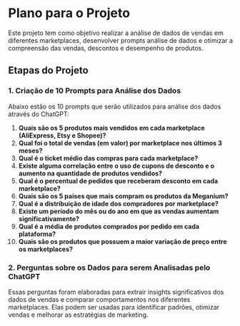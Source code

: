 # Plano para o Projeto

Este projeto tem como objetivo realizar a análise de dados de vendas em diferentes marketplaces, desenvolver prompts análise de dados e otimizar a compreensão das vendas, descontos e desempenho de produtos.

## Etapas do Projeto

### 1. Criação de 10 Prompts para Análise dos Dados

Abaixo estão os 10 prompts que serão utilizados para análise dos dados através do ChatGPT:

1. **Quais são os 5 produtos mais vendidos em cada marketplace (AliExpress, Etsy e Shopee)?**
2. **Qual foi o total de vendas (em valor) por marketplace nos últimos 3 meses?**
3. **Qual é o ticket médio das compras para cada marketplace?**
4. **Existe alguma correlação entre o uso de cupons de desconto e o aumento na quantidade de produtos vendidos?**
5. **Qual é o percentual de pedidos que receberam desconto em cada marketplace?**
6. **Quais são os 5 países que mais compram os produtos da Meganium?**
7. **Qual é a distribuição de idade dos compradores por marketplace?**
8. **Existe um período do mês ou do ano em que as vendas aumentam significativamente?**
9. **Qual é a média de produtos comprados por pedido em cada plataforma?**
10. **Quais são os produtos que possuem a maior variação de preço entre os marketplaces?**

### 2. Perguntas sobre os Dados para serem Analisadas pelo ChatGPT

Essas perguntas foram elaboradas para extrair insights significativos dos dados de vendas e comparar comportamentos nos diferentes marketplaces. Elas podem ser usadas para identificar padrões, otimizar vendas e melhorar as estratégias de marketing.

